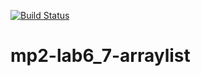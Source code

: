 [![Build Status](https://travis-ci.org/DPAKOLLIA/mp2-lab6_7-arraylist.svg?branch=main)](https://travis-ci.org/DPAKOLLIA/mp2-lab6_7-arraylist)
# mp2-lab6_7-arraylist 
